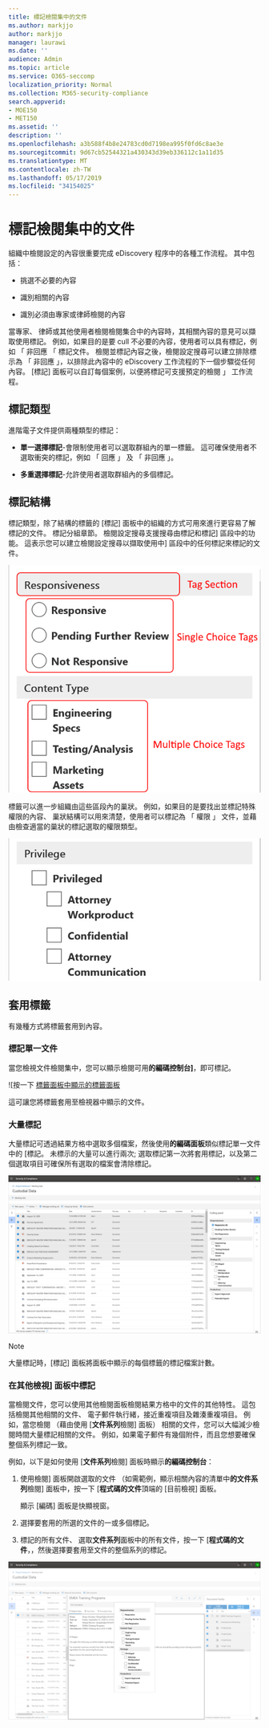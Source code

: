 ```yaml
---
title: 標記檢閱集中的文件
ms.author: markjjo
author: markjjo
manager: laurawi
ms.date: ''
audience: Admin
ms.topic: article
ms.service: O365-seccomp
localization_priority: Normal
ms.collection: M365-security-compliance
search.appverid:
- MOE150
- MET150
ms.assetid: ''
description: ''
ms.openlocfilehash: a3b588f4b8e24783cd0d7198ea995f0fd6c8ae3e
ms.sourcegitcommit: 9d67cb52544321a430343d39eb336112c1a11d35
ms.translationtype: MT
ms.contentlocale: zh-TW
ms.lasthandoff: 05/17/2019
ms.locfileid: "34154025"
---
```

# <a name="tag-documents-in-a-review-set"></a>標記檢閱集中的文件

組織中檢閱設定的內容很重要完成 eDiscovery 程序中的各種工作流程。 其中包括：

-  挑選不必要的內容

- 識別相關的內容
 
-  識別必須由專家或律師檢閱的內容

當專家、 律師或其他使用者檢閱檢閱集合中的內容時，其相關內容的意見可以擷取使用標記。 例如，如果目的是要 cull 不必要的內容，使用者可以具有標記，例如 「 非回應 「 標記文件。 檢閱並標記內容之後，檢閱設定搜尋可以建立排除標示為 「 非回應 」，以排除此內容中的 eDiscovery 工作流程的下一個步驟從任何內容。 [標記] 面板可以自訂每個案例，以便將標記可支援預定的檢閱 」 工作流程。

## <a name="tag-types"></a>標記類型

進階電子文件提供兩種類型的標記：

- **單一選擇標記**-會限制使用者可以選取群組內的單一標籤。 這可確保使用者不選取衝突的標記，例如 「 回應 」 及 「 非回應 」。 

- **多重選擇標記**-允許使用者選取群組內的多個標記。

## <a name="tag-structure"></a>標記結構

標記類型，除了結構的標籤的 [標記] 面板中的組織的方式可用來進行更容易了解標記的文件。 標記分組章節。 檢閱設定搜尋支援搜尋由標記和標記] 區段中的功能。 這表示您可以建立檢閱設定搜尋以擷取使用中] 區段中的任何標記來標記的文件。

![在 [標籤] 面板中的標記區段](../media/Tagtypes.png)

標籤可以進一步組織由這些區段內的巢狀。 例如，如果目的是要找出並標記特殊權限的內容、 巢狀結構可以用來清楚，使用者可以標記為 「 權限 」 文件，並藉由檢查適當的巢狀的標記選取的權限類型。

![標記區段內的巢狀的標記](../media/Nestingtags.png)

## <a name="applying-tags"></a>套用標籤

有幾種方式將標籤套用到內容。

### <a name="tagging-a-single-document"></a>標記單一文件

當您檢視文件檢閱集中，您可以顯示檢閱可用**的編碼控制台]**，即可標記。

![按一下 [標籤面板中顯示的標籤面板](../media/Singledoctag.png)

這可讓您將標籤套用至檢視器中顯示的文件。

### <a name="bulk-tagging"></a>大量標記

大量標記可透過結果方格中選取多個檔案，然後使用**的編碼面板**類似標記單一文件中的 [標記。 未標示的大量可以進行兩次; 選取標記第一次將套用標記，以及第二個選取項目可確保所有選取的檔案會清除標記。

![行動電話的螢幕擷取畫面會自動產生描述](../media/Bulktag.png)

> [!NOTE]
> 大量標記時，[標記] 面板將面板中顯示的每個標籤的標記檔案計數。

### <a name="tagging-in-other-review-panels"></a>在其他檢視] 面板中標記

當檢閱文件，您可以使用其他檢閱面板檢閱結果方格中的文件的其他特性。 這包括檢閱其他相關的文件、 電子郵件執行緒，接近重複項目及雜湊重複項目。 例如，當您檢閱 （藉由使用 [**文件系列**檢閱] 面板） 相關的文件，您可以大幅減少檢閱時間大量標記相關的文件。 例如，如果電子郵件有幾個附件，而且您想要確保整個系列標記一致。

例如，以下是如何使用 [**文件系列**檢閱] 面板時顯示**的編碼控制台**：

1. 使用檢閱] 面板開啟選取的文件 （如需範例，顯示相關內容的清單中**的文件系列**檢閱] 面板中，按一下 [**程式碼的文件**頂端的 [目前檢視] 面板。

   顯示 [編碼] 面板是快顯視窗。

2. 選擇要套用的所選的文件的一或多個標記。 

3. 標記的所有文件、 選取**文件系列**面板中的所有文件，按一下 [**程式碼的文件**，，然後選擇要套用至文件的整個系列的標記。

![社交媒體張貼描述自動產生的螢幕擷取畫面](../media/Relatedtag.png)

